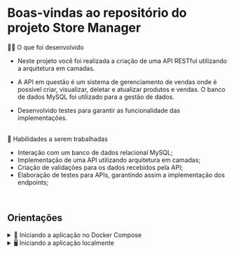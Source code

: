 # Boas-vindas ao repositório do projeto Store Manager

<summary>🧑‍💻 O que foi desenvolvido</summary>

- Neste projeto você foi realizada a criação de uma API RESTful utilizando a arquitetura em camadas.

- A API em questão é um sistema de gerenciamento de vendas onde é possível criar, visualizar, deletar e atualizar produtos e vendas. O banco de dados MySQL foi utilizado para a gestão de dados.

- Desenvolvido testes para garantir as funcionalidade das implementações.

</br>
  
  <summary>📝 Habilidades a serem trabalhadas </summary>

- Interação com um banco de dados relacional MySQL;
- Implementação de uma API utilizando arquitetura em camadas;
- Criação de validações para os dados recebidos pela API;
- Elaboração de testes para APIs, garantindo assim a implementação dos endpoints;

</br>

## Orientações

<details>
<summary>🐳 Iniciando a aplicação no Docker Compose</summary>

```bash
# Instale as dependências
npm install

# Inicie os containers do compose `backend` e `db`
# A aplicação estará disponível em `http://localhost:3001` em modo de desenvolvimento
docker-compose up -d

# É possível ver os logs da aplicação com `docker logs -n 20 -f <nome-do-container>`
docker logs -n 20 -f store_manager
```

</details>

<details>
<summary>🖥️ Iniciando a aplicação localmente</summary>

> ⚠️ Atenção: Ao rodar localmente, a aplicação deverá receber variáveis de ambiente como exemplificado em [`env.example`](./env.example) para poder se comunicar com o serviço de banco de dados.

```bash
# Instale as dependências
npm install

# Inicie apenas o serviço `db` no compose
docker-compose up -d db

# Inicie a aplicação em modo de desenvolvimento
npm run dev:local
```

</details>
